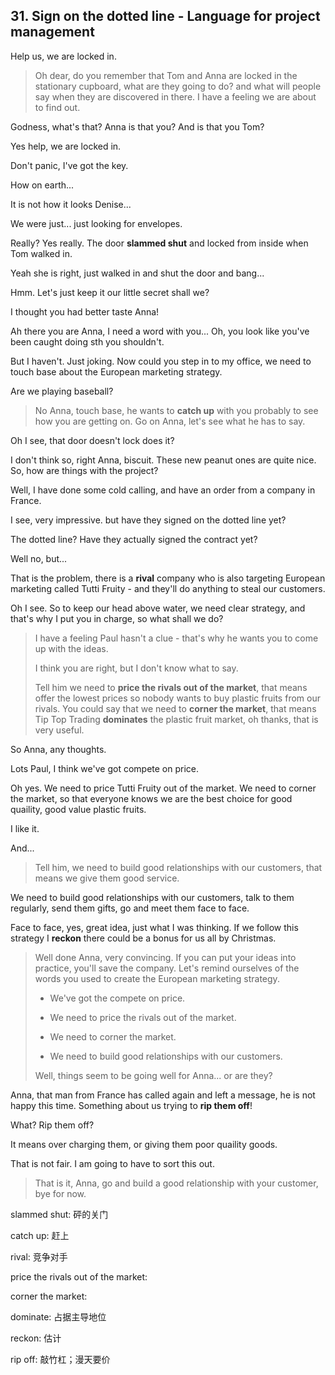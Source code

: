 ## 31. Sign on the dotted line - Language for project management

Help us, we are locked in.

> Oh dear, do you remember that Tom and Anna are locked in the stationary cupboard, what are they going to do? and what will people say when they are discovered in there. I have a feeling we are about to find out.

Godness, what's that? Anna is that you? And is that you Tom?

Yes help, we are locked in.

Don't panic, I've got the key.

How on earth...

It is not how it looks Denise...

We were just... just looking for envelopes.

Really? Yes really. The door **slammed shut** and locked from inside when Tom walked in. 

Yeah she is right, just walked in and shut the door and bang...

Hmm. Let's just keep it our little secret shall we?

I thought you had better taste Anna!

Ah there you are Anna, I need a word with you... Oh, you look like you've been caught doing sth you shouldn't.  

But I haven't. Just joking. Now could you step in to my office, we need to touch base about the European marketing strategy. 

Are we playing baseball? 

> No Anna, touch base, he wants to **catch up** with you probably to see how you are getting on. Go on Anna, let's see what he has to say.

Oh I see, that door doesn't lock does it?

I don't think so, right Anna, biscuit. These new peanut ones are quite nice. So, how are things with the project? 

Well, I have done some cold calling, and have an order from a company in France. 

I see, very impressive. but have they signed on the dotted line yet?  

The dotted line? Have they actually signed the contract yet?

Well no, but...

That is the problem, there is a **rival** company who is also targeting European marketing called Tutti Fruity - and they'll do anything to steal our customers. 

Oh I see. So to keep our head above water, we need clear strategy, and that's why I put you in charge, so what shall we do?

> I have a feeling Paul hasn't a clue - that's why he wants you to come up with the ideas. 
> 
> I think you are right, but I don't know what to say.
> 
> Tell him we need to **price the rivals out of the market**, that means offer the lowest prices so nobody wants to buy plastic fruits from our rivals. You could say that we need to **corner the market**, that means Tip Top Trading **dominates** the plastic fruit market, oh thanks, that is very useful.

So Anna, any thoughts.

Lots Paul, I think we've got compete on price. 

Oh yes. We need to price Tutti Fruity out of the market. We need to corner the market, so that everyone knows we are the best choice for good quaility, good value plastic fruits. 

I like it.

And...

> Tell him, we need to build good relationships with our customers, that means we give them good service. 

We need to build good relationships with our customers, talk to them regularly, send them gifts, go and meet them face to face. 

Face to face, yes, great idea, just what I was thinking. If we follow this strategy I **reckon** there could be a bonus for us all by Christmas. 

> Well done Anna, very convincing. If you can put your ideas into practice, you'll save the company. Let's remind ourselves of the words you used to create the European marketing strategy. 
> 
> * We've got the compete on price. 
> 
> * We need to price the rivals out of the market. 
> 
> * We need to corner the market. 
> 
> * We need to build good relationships with our customers. 
> 
> Well, things seem to be going well for Anna... or are they?

Anna, that man from France has called again and left a message, he is not happy this time. Something about us trying to **rip them off**!

What? Rip them off? 

It means over charging them, or giving them poor quaility goods. 

That is not fair. I am going to have to sort this out. 

> That is it, Anna, go and build a good relationship with your customer, bye for now. 

slammed shut: 砰的关门

catch up: 赶上

rival: 竞争对手

price the rivals out of the market: 

corner the market: 

dominate: 占据主导地位

reckon: 估计

rip off: 敲竹杠；漫天要价
